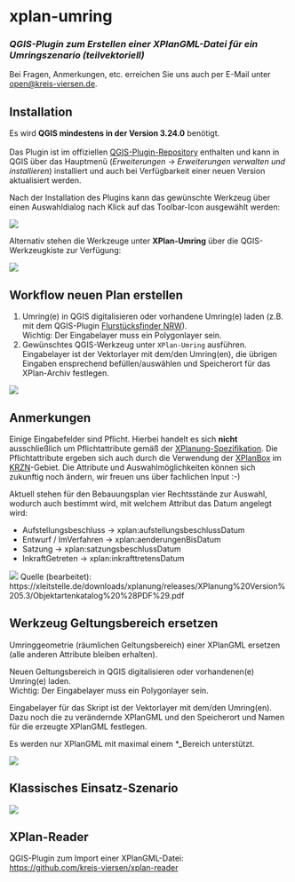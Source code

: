 # xplan-umring
### _QGIS-Plugin zum Erstellen einer XPlanGML-Datei für ein Umringszenario (teilvektoriell)_

Bei Fragen, Anmerkungen, etc. erreichen Sie uns auch per E-Mail unter [open@kreis-viersen.de](mailto:open@kreis-viersen.de?subject=xplan-umring).

## Installation

Es wird **QGIS mindestens in der Version 3.24.0** benötigt.<br><br>
Das Plugin ist im offiziellen [QGIS-Plugin-Repository] enthalten und kann in QGIS über das Hauptmenü (*Erweiterungen -> Erweiterungen verwalten und installieren*) installiert und auch bei Verfügbarkeit einer neuen Version aktualisiert werden.

Nach der Installation des Plugins kann das gewünschte Werkzeug über einen Auswahldialog nach Klick auf das Toolbar-Icon ausgewählt werden:

<img src="./screenshots/auswahldialog_xplan-umring.png"/>

Alternativ stehen die Werkzeuge unter **XPlan-Umring** über die QGIS-Werkzeugkiste zur Verfügung:

<img src="./screenshots/werkzeugkiste.png"/>

## Workflow neuen Plan erstellen

1. Umring(e) in QGIS digitalisieren oder vorhandene Umring(e) laden (z.B. mit dem QGIS-Plugin [Flurstücksfinder NRW]).<br>Wichtig: Der Eingabelayer muss ein Polygonlayer sein. 
2. Gewünschtes QGIS-Werkzeug unter `XPlan-Umring` ausführen.<br>Eingabelayer ist der Vektorlayer mit dem/den Umring(en), die übrigen Eingaben ensprechend befüllen/auswählen und Speicherort für das XPlan-Archiv festlegen.

<img src="./screenshots/eingabemaske.png"/>

## Anmerkungen

Einige Eingabefelder sind Pflicht. Hierbei handelt es sich **nicht** ausschließlich um Pflichtattribute gemäß der [XPlanung-Spezifikation]. Die Pflichtattribute ergeben sich auch durch die Verwendung der [XPlanBox] im [KRZN]-Gebiet. Die Attribute und Auswahlmöglichkeiten können sich zukunftig noch ändern, wir freuen uns über fachlichen Input :-)

Aktuell stehen für den Bebauungsplan vier Rechtsstände zur Auswahl, wodurch auch bestimmt wird, mit welchem Attribut das Datum angelegt wird:
- Aufstellungsbeschluss -> xplan:aufstellungsbeschlussDatum
- Entwurf / ImVerfahren -> xplan:aenderungenBisDatum
- Satzung -> xplan:satzungsbeschlussDatum
- InkraftGetreten -> xplan:inkrafttretensDatum

<img src="./screenshots/rechtsstand-datum.png"/>
Quelle (bearbeitet): https://xleitstelle.de/downloads/xplanung/releases/XPlanung%20Version%205.3/Objektartenkatalog%20%28PDF%29.pdf


## Werkzeug Geltungsbereich ersetzen

Umringgeometrie (räumlichen Geltungsbereich) einer XPlanGML ersetzen (alle anderen Attribute bleiben erhalten).

Neuen Geltungsbereich in QGIS digitalisieren oder vorhandenen(e) Umring(e) laden.<br>
Wichtig: Der Eingabelayer muss ein Polygonlayer sein.

Eingabelayer für das Skript ist der Vektorlayer mit dem/den Umring(en).
Dazu noch die zu verändernde XPlanGML und den Speicherort und Namen für die erzeugte XPlanGML festlegen.

Es werden nur XPlanGML mit maximal einem *_Bereich unterstützt.

<img src="./screenshots/eingabemaske_geltungsbereich_ersetzen.png"/>

## Klassisches Einsatz-Szenario

<img src="./screenshots/klassisches_einsatz-szenario.png"/>

## XPlan-Reader
QGIS-Plugin zum Import einer XPlanGML-Datei:<br>
https://github.com/kreis-viersen/xplan-reader

[QGIS-Plugin-Repository]: <https://plugins.qgis.org/plugins/xplan-umring/>
[Flurstücksfinder NRW]: <https://github.com/kreis-viersen/flurstuecksfinder-nrw>
[XPlanung-Spezifikation]: <https://xleitstelle.de/xplanung/releases-xplanung>
[KRZN]: <https://www.krzn.de/>
[XPlanBox]: <https://gitlab.opencode.de/diplanung/ozgxplanung>


